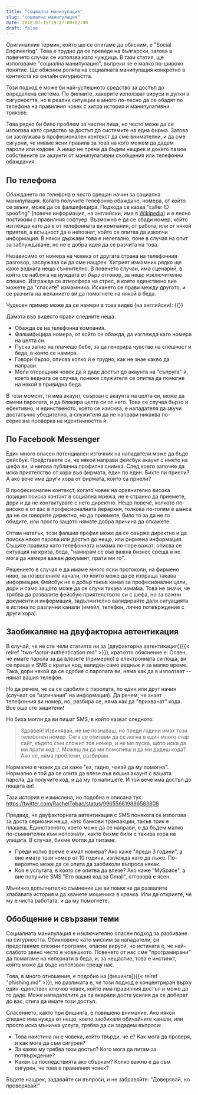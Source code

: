```yaml
---
title: "Социална манипулация"
slug: "социална манипулация"
date: 2018-07-15T19:27:00+02:00
draft: false
---
```


Оригиналния термин, който ще се опитаме да обясним, е "Social Engineering". Това е трудно да се преведе на български, затова в повечето случаи се използва като чуждица. В тази статия, ще използваме "социална манипулация", въпреки че е малко по-широко понятие. Ще обясним ролята на социалната манипулация конкретно в контекста на онлайн сигурността.

Този подход е може би най-успешното средство за достъп до определена система. По филмите, хакерите използват вируси и дупки в сигурността, но в реални ситуации е много по-лесно да се обадят по телефона на правилния човек с хитра история и манипулативни трикове.

Това рядко би било проблем за частни лица, но често може да се използва като средство за достъп до системите на една фирма. Затова си заслужава в професионален контекст да сме внимателни, и да сме сигурни, че имаме ясни правила за това на кого можем да дадем пароли или кодове. А нищо не пречи да бъдем нащрек и докато пазим собствените си акаунти от манипулативни съобщения или телефонни обаждания.

## По телефона

Обаждането по телефона е често срещан начин за социална манипулация. Когато получите телефонно обаждане, номера, от който се звъни, може да се фалшифицира. Подхода се казва "caller ID spoofing" (повече информация, на английски, има в [Wikipedia](https://en.wikipedia.org/wiki/Caller_ID_spoofing)) и е лесно постижим с правилния софтуер. Възможно е да се обади номер, който изглежда като да е от телефонната ви компания, от работа, или от някой приятел, а всъщност да е непознат, който се опитва да изкопчи информация. В някои държави това е нелегално, поне в случая на опит за заблуждаване, но не е добра идея да се разчита на това.

Независимо от номера на човека от другата страна на телефонния разговор, заслужава си да сме нащрек. Хитрият измамник рядко ще каже веднага нещо съмнително. В повечето случаи, има сценарий, в който се набляга на нуждата от *бърз* отговор, за нещо изключително спешно. Изгражда се атмосфера на стрес, в която единствено вие можете да "спасите" измамника. Искането се прави между другото, и се разчита на желанието ви да помогнете на някой в беда.

Чудесен пример може да се намери в това видео (на английски): {{<youtube lc7scxvKQOo>}}

Дамата във видеото прави следните неща:

- Обажда се на телефонна компания.
- Фалшифицира номера, от който се обажда, да изглежда като номера на целта си.
- Пуска запис на плачещо бебе, за да генерира чувство на спешност и беда, в която се намира.
- Говори бързо, описва колко ѝ е трудно, как не знае какво да направи.
- Моли отсрещния човек да ѝ даде достъп до акаунта на "съпруга" ѝ, което веднага се случва, понеже служителя се опитва да помогне на някой в привидна беда.

В този момент, тя има акаунт, свързан с акаунта на целта си, може да смени паролата, и да блокира целта си от него. Това се случва бързо и ефективно, и единственото, което се изисква, е нападателя да звучи достатъчно убедително, а служителя да не направи никаква по-сериозна проверка на идентичността ѝ.

## По Facebook Messenger

Един много опасен потенциален източник на нападатели може да бъде фейсбук. Представете си, че някой направи фейсбук акаунт с името на шефа ви, и негова публична профилна снимка. След което започне да иска приятелство от хора във фирмата, един по един. Бихте ли приели? А ако вече има други хора от фирмата, които са приели?

В професионален контекст, когато човек на сравнително висока позиция поиска контакт в социална мрежа, не е странно да приемете, дори и да не контактувате с него директно. Нещо повече, колкото по-високо е от вас в професионалната йерархия, толкова по-голям е шанса да не си говорите директно, но да приемете, било то за да не го обидите, или просто защото нямате добра причина да откажете.

Оттам нататък, този фалшив профил може да се свърже директно и да поиска някоя парола или достъп до нещо, или фирмена информация. Същите правила като телефонната измама по-горе важат: описва се ситуация на криза, беда, "намирам се във важна бизнес среща и не мога да намеря важен документ, прати ми го".

Решението в случая е да имаме много ясни протоколи, на фирмено ниво, за позволените канали, по които може да се изпраща такава информация. Фейсбук не е добър такъв канал за професионални цели, дори и само защото може да се случи такава измама. Това не значи, че трябва да развалите фейсбук-приятелството си с шефа, но за важни документи и информация, задължително валидирайте дали ситуацията е истина по различни канали (имейл, телефон, лично потвърждение с други хора).

## Заобикаляне на двуфакторна автентикация

В случай, че не сте чели статията ни за  [двуфакторна автентикация]({{< relref "two-factor-authentication.md" >}}), краткото обяснение е: Освен, че имате парола за да влезете (примерно) в електронната си поща, ви се праща и SMS с кратък код, валиден само веднъж и за малко време. Така, дори някой да се сдобие с паролата ви, няма как да я използват -- нямат вашия телефон.

Но да речем, че са се сдобили с паролата, по един или друг начин (случват се "изтичания" на информация). Да речем, че знаят телефонния ви номер, но, разбира се, няма как да "прихванат" кода. Все още сте защитени!

Но биха могли да ви пишат SMS, в който казват следното:

> Здравей! Извинявай, не ме познаваш, но преди години имах този телефонен номер. Сега се опитвам да се логна в един много стар сайт, където съм сложил тоя номер, и не ме пуска, щото иска да ми прати код :/. Можеш ли да ми помогнеш и да ми дадеш кода? Ако не, няма проблеми, разбирам.

Нормално е човек да си каже "ех, гадно, чакай да му помогна". Нормално е той да се опита да влезе във *вашия* акаунт с вашата парола, да получите код, и да му го напишете. И той вече има достъп до пощата ви!

Тази история е измислена, но подобна е описана тук: https://twitter.com/RachelTobac/status/996556819886583808

Предвид, че двуфакторната автентикация с SMS понякога се използва за доста сериозни неща, като банкови транзакции, такъв трик е плашещ. Единственото, което може да се направи, е да бъдем малко по-съмнителни към непознати, както бихме били с такива хора на улицата. В случая, бихме могли да питаме:

- Преди колко време е имал номера? Ако каже "преди 3 години", а вие имате този номер от 10 години, изглежда като да лъже. По-вероятно може да се опита да заобиколи въпроса някак.
- Коя е услугата, в която се опитва да влезе? Ако каже "MySpace", а вие получите SMS "Ето вашия код за Gmail", отговора е ясен.

Мъничко допълнително съмнение ще ви помогне да развалите хлабавата история и да хванете мошеника в крачка. Или да откриете, че му е чиста работата, и да му помогнете.

## Обобщение и свързани теми

Социалната манипулация е изключително опасен подход за разбиване на сигурността. Обикновено като мислим за нападатели, си представяме сложни програми, опасни вируси, но истината е, че най-слабото звено често е човешкото. Повечето от нас сме "програмирани" да помагаме на непознати в беда, и, за нещастие, това е инстинкт, който може да бъде използван срещу нас.

Това, в много отношения, е подобно на [фишинга]({{< relref "phishing.md" >}}), но разликата е, че този подход е концентриран върху един-единствен ключов човек, който има правилния достъп и може да го даде. Може нападателите да са вкарали доста усилия да се доберат до вас, стига да имате този достъп.

Спасението, както при фишинга, е повишено внимание. Ако някой спешно има нужда от нещо, което заобикаля обичайните канали, или просто иска мъничка услуга, трябва да си зададем въпроси:

- Това наистина ли е човека, който твърди, че е? Как мога да проверя, и как мога да съм сигурен?
- За какво му трябва този достъп? Кого мога да питам за потвърждение?
- Какви са последствията ако сбъркам? Колко важно е да съм сигурен, че това е правилния човек?

Бъдете нащрек, задавайте си въпроси, и не забравяйте: "Доверявай, но проверявай!"
